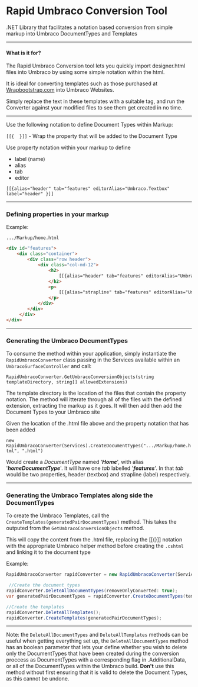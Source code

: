 # Rapid Umbraco Conversion Tool
.NET Library that facilitates a notation based conversion from simple markup into Umbraco DocumentTypes and Templates

---
#### What is it for?

The Rapid Umbraco Conversion tool lets you quickly import designer.html files into Umbraco by using some simple notation within the html.

It is ideal for converting templates such as those purchased at [Wrapbootstrap.com](https://wrapbootstrap.com/ "Wrapbootstrap") into Umbraco Websites.

Simply replace the text in these templates with a suitable tag, and run the Converter against your modified files to see them get created in no time.  



---


Use the following notation to define Document Types within Markup: 

```[[{  }]]``` - Wrap the property that will be added to the Document Type

Use property notation within your markup to define

* label (name)
* alias
* tab
* editor

```[[{alias="header" tab="features" editorAlias="Umbraco.Textbox" label="header" }]]```

***

### Defining properties in your markup

Example:

```.../Markup/home.html ```


```html
<div id="features">
    <div class="container">
        <div class="row header">
            <div class="col-md-12">
                <h2>
                    [[{alias="header" tab="features" editorAlias="Umbraco.Textbox" label="Header" }]]
                </h2>
                <p>
                    [[{alias="strapline" tab="features" editorAlias="Umbraco.NoEdit" label="Strap line" }]]
                </p>
            </div>
        </div>
     </div>
</div>
```

***

### Generating the Umbraco DocumentTypes
To consume the method within your application, simply instantiate the ```RapidUmbracoConverter``` class passing in the Services available within an ```UmbracoSurfaceController``` and call: 

```RapidUmbracoConverter.GetUmbracoConversionObjects(string templateDirectory, string[] allowedExtensions)```


The template directory is the location of the files that contain the property notation. The method will itterate through all of the files with the defined extension, extracting the markup as it goes. It will then add then add the Document Types to your Umbraco site

Given the location of the .html file above and the property notation that has been added

```new RapidUmbracoConverter(Services).CreateDocumentTypes(".../Markup/home.html", ".html")```

Would create a _DocumentType_ named '**_Home_**', with alias '**_homeDocumentType_**'. It will have one _tab_ labelled '**_features_**'. In that _tab_ would be two properties, header (textbox) and strapline (label) respectively. 

______

### Generating the Umbraco Templates along side the DocumentTypes

To create the Umbraco Templates, call the ```CreateTemplates(generatedPairDocumentTypes)``` method. This takes the  outputed from the ```GetUmbracoConversionObjects``` method.

This will copy the content from the .html file, replacing the [[{}]] notation with the appropriate Umbraco helper method before creating the ```.cshtml``` and linking it to the document type

Example:

```C#
RapidUmbracoConverter rapidConverter = new RapidUmbracoConverter(Services);

 //Create the document types
rapidConverter.DeleteAllDocumentTypes(removeOnlyConverted: true);
var generatedPairDocumentTypes = rapidConverter.CreateDocumentTypes(templateDirectory, ".html");

//Create the templates
rapidConverter.DeleteAllTemplates();
rapidConverter.CreateTemplates(generatedPairDocumentTypes);
```
***
Note: the ```DeleteAllDocumentTypes``` and ```DeleteAllTemplates``` methods can be useful when getting everything set up, the ```DeleteAllDocumentTypes``` method has an boolean parameter that lets your define whether you wish to delete only the DocumentTypes that have been created during the conversion proccess as DocumentTypes with a corresponding flag in .AdditionalData, or all of the DocumentTypes within the Umbraco build. **Don't** use this method without first ensuring that it is valid to delete the Document Types, as this cannot be undone. 



